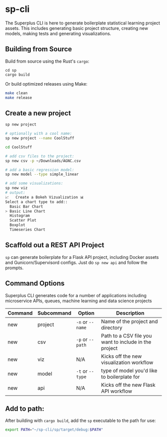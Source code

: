 # sp-cli
The Superplus CLI is here to generate boilerplate statistical learning project assets. This includes generating basic project structure, creating new models, making tests and generating visualizations. 

## Building from Source
Build from source using the Rust's `cargo`:
```
cd sp
cargo build
```

Or build optimized releases using Make:
```bash
make clean
make release
```

## Create a new project
```bash
sp new project

# optionally with a cool name:
sp new project --name CoolStuff

cd CoolStuff

# add csv files to the project:
sp new csv -p ~/Downloads/AGNC.csv

# add a basic regression model:
sp new model --type simple_linear

# add some visualizations:
sp new viz
# output:
📈   Create a Bokeh Vizualization 📊
Select a chart type to add::
  Basic Bar Chart
> Basic Line Chart
  Histogram
  Scatter Plot
  Boxplot
  Timeseries Chart
```

## Scaffold out a REST API Project
`sp` can generate boilerplate for a Flask API project, including Docker assets and Gunicorn/Supervisord configs. Just do `sp new api` and follow the prompts.

## Command Options
Superplus CLI generates code for a number of applications including microservice APIs, queues, machine learning and data science projects

| Command | Subcommand | Option | Description |
|---------|------------|--------|-------------|
| new | project | `-n` or `--name` | Name of the project and directory |
| new | csv | `-p` or `--path` | Path to a CSV file you want to include in the project |
| new | viz | N/A | Kicks off the new visualization workflow |
| new | model | `-t` or `--type` | type of model you'd like to boilerplate for |
| new | api | N/A | Kicks off the  new Flask API workflow |

## Add to path:
After building with `cargo build`, add the `sp` executable to the path for use:
```bash
export PATH="~/sp-cli/sp/target/debug:$PATH"
```